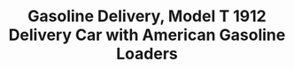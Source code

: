 ---
layout: product
title: "Gasoline Delivery, Model T 1912 Delivery Car with American Gasoline Loaders"
price: "TBA" 
desc: "Maketa"
img_path: "/assets/img/ICM 24019.webp"
brand: "N/A"
available: false
special_offer: false
new: false
soon: false
cat: "010000"
subcat: "013600"
subsubcat: "0N/A"
sifra: "ICM 24019"
popular: false
spec: false
---